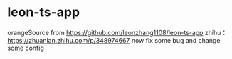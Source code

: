 # leon-ts-app
orangeSource from https://github.com/leonzhang1108/leon-ts-app
zhihu：https://zhuanlan.zhihu.com/p/348974667
now fix some bug and change some config
